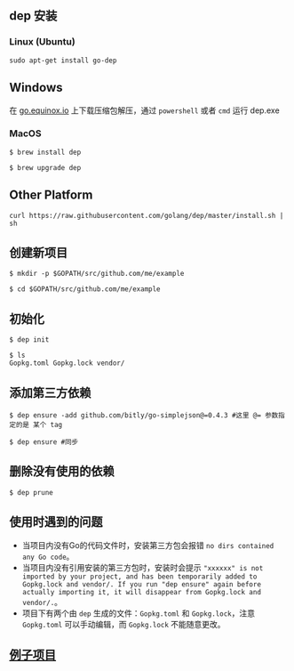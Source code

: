 ## dep 安装

### Linux (Ubuntu)
```shell
sudo apt-get install go-dep
```

## Windows
在 [go.equinox.io](https://go.equinox.io/github.com/golang/dep/cmd/dep) 上下载压缩包解压，通过 `powershell` 或者 `cmd` 运行 dep.exe

### MacOS
```shell
$ brew install dep

$ brew upgrade dep
```

## Other Platform
```shell
curl https://raw.githubusercontent.com/golang/dep/master/install.sh | sh
```


## 创建新项目
```shell
$ mkdir -p $GOPATH/src/github.com/me/example

$ cd $GOPATH/src/github.com/me/example
```

## 初始化
```shell
$ dep init

$ ls
Gopkg.toml Gopkg.lock vendor/
```

## 添加第三方依赖
```shell
$ dep ensure -add github.com/bitly/go-simplejson@=0.4.3 #这里 @= 参数指定的是 某个 tag

$ dep ensure #同步
```

## 删除没有使用的依赖
```shell
$ dep prune
```

## 使用时遇到的问题

+ 当项目内没有Go的代码文件时，安装第三方包会报错 `no dirs contained any Go code`。
+ 当项目内没有引用安装的第三方包时，安装时会提示 `"xxxxxx" is not imported by your project, and has been temporarily added to Gopkg.lock and vendor/.
If you run "dep ensure" again before actually importing it, it will disappear from Gopkg.lock and vendor/.`。
+ 项目下有两个由 `dep` 生成的文件：`Gopkg.toml` 和 `Gopkg.lock`，注意 `Gopkg.toml` 可以手动编辑，而 `Gopkg.lock` 不能随意更改。

## [例子项目](depproject)
